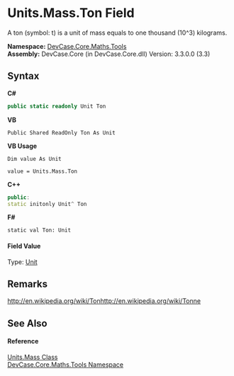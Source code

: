 # Units.Mass.Ton Field
 

A ton (symbol: t) is a unit of mass equals to one thousand (10^3) kilograms.

**Namespace:**&nbsp;<a href="N_DevCase_Core_Maths_Tools">DevCase.Core.Maths.Tools</a><br />**Assembly:**&nbsp;DevCase.Core (in DevCase.Core.dll) Version: 3.3.0.0 (3.3)

## Syntax

**C#**<br />
``` C#
public static readonly Unit Ton
```

**VB**<br />
``` VB
Public Shared ReadOnly Ton As Unit
```

**VB Usage**<br />
``` VB Usage
Dim value As Unit

value = Units.Mass.Ton

```

**C++**<br />
``` C++
public:
static initonly Unit^ Ton
```

**F#**<br />
``` F#
static val Ton: Unit
```


#### Field Value
Type: <a href="T_DevCase_Core_Maths_Unit">Unit</a>

## Remarks
<a href="http://en.wikipedia.org/wiki/Ton" target="_blank">http://en.wikipedia.org/wiki/Ton</a><a href="http://en.wikipedia.org/wiki/Tonne" target="_blank">http://en.wikipedia.org/wiki/Tonne</a>

## See Also


#### Reference
<a href="T_DevCase_Core_Maths_Tools_Units_Mass">Units.Mass Class</a><br /><a href="N_DevCase_Core_Maths_Tools">DevCase.Core.Maths.Tools Namespace</a><br />